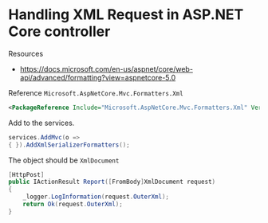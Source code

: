 # Handling XML Request in ASP.NET Core controller

Resources

* https://docs.microsoft.com/en-us/aspnet/core/web-api/advanced/formatting?view=aspnetcore-5.0

Reference `Microsoft.AspNetCore.Mvc.Formatters.Xml`

```xml
<PackageReference Include="Microsoft.AspNetCore.Mvc.Formatters.Xml" Version="2.2.0" />
```

Add to the services.

```csharp
services.AddMvc(o =>
{ }).AddXmlSerializerFormatters();
```

The object should be `XmlDocument`

```csharp
[HttpPost]
public IActionResult Report([FromBody]XmlDocument request)
{
    _logger.LogInformation(request.OuterXml);
    return Ok(request.OuterXml);
}
```

